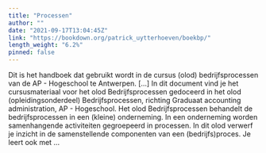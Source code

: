 ```yaml
---
title: "Processen"
author: ""
date: "2021-09-17T13:04:45Z"
link: "https://bookdown.org/patrick_uytterhoeven/boekbp/"
length_weight: "6.2%"
pinned: false
---
```


Dit is het handboek dat gebruikt wordt in de cursus (olod) bedrijfsprocessen van de AP - Hogeschool te Antwerpen. [...] In dit document vind je het cursusmateriaal voor het olod Bedrijfsprocessen gedoceerd in het olod (opleidingsonderdeel) Bedrijfsprocessen, richting Graduaat accounting administration, AP - Hogeschool. Het olod Bedrijfsprocessen behandelt de bedrijfsprocessen in een (kleine) onderneming. In een onderneming worden samenhangende activiteiten gegroepeerd in processen. In dit olod verwerf je inzicht in de samenstellende componenten van een (bedrijfs)proces. Je leert ook met ...

